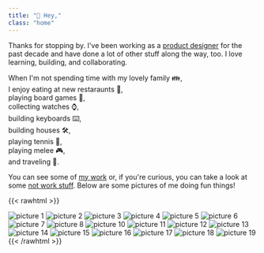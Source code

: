 ```yaml
---
title: "👋 Hey,"
class: "home"
---
```

Thanks for stopping by. I've been working as a [product designer](https://linkedin.com/in/jefforshalick) for the past decade and have done a lot of other stuff along the way, too. I love learning, building, and collaborating.

When I'm not spending time with my lovely family 👪,\
I enjoy eating at new restaraunts 🍜,\
playing board games 🎲,\
collecting watches ⌚,\
building keyboards ⌨️,\
building houses 🛠️,\
playing tennis 🎾,\
playing melee 🎮,\
and traveling 🧭.

You can see some of [my work](/work/) or, if you're curious, you can take a look at some [not work stuff](/not-work/). Below are some pictures of me doing fun things!

{{< rawhtml >}}
<div id="images-wrapper">
    <img src="/images/1.jpg" alt="picture 1">
    <img src="/images/2.jpg" alt="picture 2">
    <img src="/images/4.jpg" alt="picture 3">
    <img src="/images/5.jpg" alt="picture 4">
    <img src="/images/6.jpg" alt="picture 5">
    <img src="/images/7.jpg" alt="picture 6">
    <img src="/images/8.jpg" alt="picture 7">
    <img src="/images/9.jpg" alt="picture 8">
    <img src="/images/10.jpg" alt="picture 10">
    <img src="/images/11.jpg" alt="picture 11">
    <img src="/images/12.jpg" alt="picture 12">
    <img src="/images/13.jpg" alt="picture 13">
    <img src="/images/14.jpg" alt="picture 14">
    <img src="/images/15.jpg" alt="picture 15">
    <img src="/images/16.jpg" alt="picture 16">
    <img src="/images/17.jpg" alt="picture 17">
    <img src="/images/18.jpg" alt="picture 18">
    <img src="/images/19.jpg" alt="picture 19">
</div>
{{< /rawhtml >}}